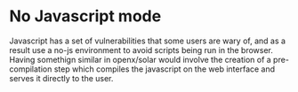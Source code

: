 # No Javascript mode

Javascript has a set of vulnerabilities that some users are wary of, and as a result use a no-js environment to avoid scripts being run in the browser. Having somethign similar in openx/solar would involve the creation of a pre-compilation step which compiles the javascript on the web interface and serves it directly to the user.

